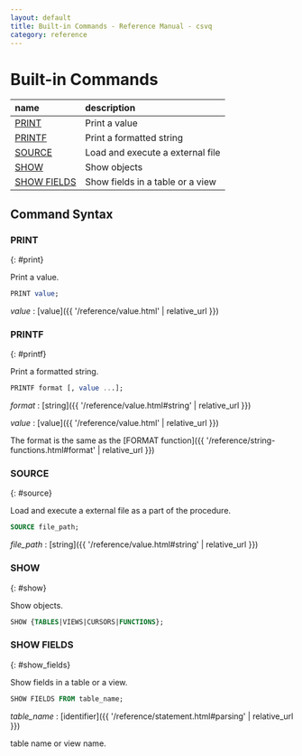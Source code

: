 ```yaml
---
layout: default
title: Built-in Commands - Reference Manual - csvq
category: reference
---
```


# Built-in Commands

| name | description |
| :- | :- |
| [PRINT](#print) | Print a value |
| [PRINTF](#printf) | Print a formatted string |
| [SOURCE](#source) | Load and execute a external file |
| [SHOW](#show)     | Show objects |
| [SHOW FIELDS](#show_fields) | Show fields in a table or a view |

## Command Syntax

### PRINT
{: #print}

Print a value.

```sql
PRINT value;
```

_value_
: [value]({{ '/reference/value.html' | relative_url }})


### PRINTF
{: #printf}

Print a formatted string.

```sql
PRINTF format [, value ...];
```

_format_
: [string]({{ '/reference/value.html#string' | relative_url }})

_value_
: [value]({{ '/reference/value.html' | relative_url }})

The format is the same as the [FORMAT function]({{ '/reference/string-functions.html#format' | relative_url }})

### SOURCE
{: #source}

Load and execute a external file as a part of the procedure.

```sql
SOURCE file_path;
```

_file_path_
: [string]({{ '/reference/value.html#string' | relative_url }})

### SHOW
{: #show}

Show objects.

```sql
SHOW {TABLES|VIEWS|CURSORS|FUNCTIONS};
```

### SHOW FIELDS
{: #show_fields}

Show fields in a table or a view.

```sql
SHOW FIELDS FROM table_name;
```

_table_name_
: [identifier]({{ '/reference/statement.html#parsing' | relative_url }})
  
  table name or view name.